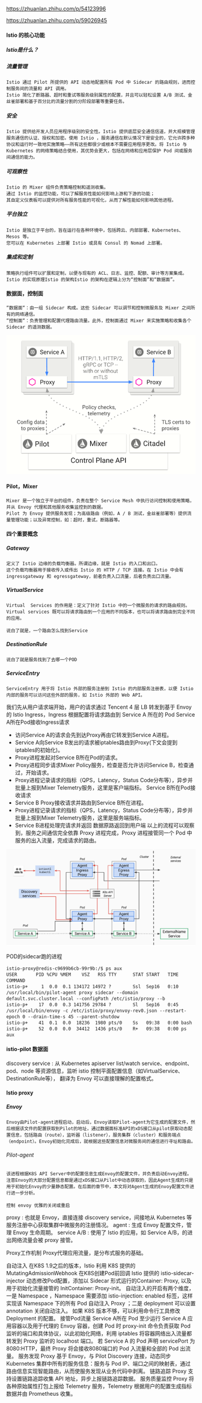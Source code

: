 https://zhuanlan.zhihu.com/p/54123996

https://zhuanlan.zhihu.com/p/59026945

#### Istio 的核心功能
##### Istio是什么？




##### 流量管理
```
Istio 通过 Pilot 所提供的 API 动态地配置所有 Pod 中 Sidecar 的路由规则，进而控制服务间的流量和 API 调用。
Istio 简化了断路器、超时和重试等服务级别属性的配置，并且可以轻松设置 A/B 测试、金丝雀部署和基于百分比的流量分割的分阶段部署等重要任务。
```
##### 安全
```
Istio 提供给开发人员应用程序级别的安全性。Istio 提供底层安全通信信道，并大规模管理服务通信的认证、授权和加密。使用 Istio ，服务通信在默认情况下是安全的，它允许跨多种协议和运行时一致地实施策略——所有这些都很少或根本不需要应用程序更改。将 Istio 与 Kubernetes 的网络策略结合使用，其优势会更大，包括在网络和应用层保护 Pod 间或服务间通信的能力。
```
 
##### 可观察性
```
Istio 的 Mixer 组件负责策略控制和遥测收集。
通过 Istio 的监控功能，可以了解服务性能如何影响上游和下游的功能；
其自定义仪表板可以提供对所有服务性能的可视化，从而了解性能如何影响其他进程。
```

##### 平台独立
```
Istio 是独立于平台的，旨在运行在各种环境中，包括跨云、内部部署、Kubernetes、Mesos 等。
您可以在 Kubernetes 上部署 Istio 或具有 Consul 的 Nomad 上部署。
```

##### 集成和定制
```
策略执行组件可以扩展和定制，以便与现有的 ACL、日志、监控、配额、审计等方案集成。
Istio 的实现原理Istio 的架构Istio 的架构在逻辑上分为“控制面”和“数据面”。
``` 

#### 数据面，控制面
```
“数据面“：由一组 Sidecar 构成。这些 Sidecar 可以调节和控制微服务及 Mixer 之间所有的网络通信。
“控制面“：负责管理和配置代理路由流量。此外，控制面通过 Mixer 来实施策略和收集各个 Sidecar 的遥测数据。
```
![avatar](../数据平面控制平面.png)

#### Pilot，Mixer
```
Mixer 是一个独立于平台的组件，负责在整个 Service Mesh 中执行访问控制和使用策略，并从 Envoy 代理和其他服务收集监控到的数据。
Pilot 为 Envoy 提供服务发现；为高级路由（例如，A / B 测试，金丝雀部署等）提供流量管理功能；以及异常控制，如：超时，重试，断路器等。
```


#### 四个重要概念


##### Gateway
```
定义了 Istio 边缘的负载均衡器。所谓边缘，就是 Istio 的入口和出口。
这个负载均衡器用于接收传入或传出 Istio 的 HTTP / TCP 连接。在 Istio 中会有 ingressgateway 和 egressgateway，前者负责入口流量，后者负责出口流量。
```

##### VirtualService
```
Virtual  Services 的作用是：定义了针对 Istio 中的一个微服务的请求的路由规则。Virtual services 既可以将请求路由到一个应用的不同版本，也可以将请求路由到完全不同的应用。

说白了就是，一个路由怎么找到Service
```
##### DestinationRule
```
说白了就是服务找到了去哪一个POD
```

##### ServiceEntry
```bazaar
ServiceEntry 用于将 Istio 外部的服务注册到 Istio 的内部服务注册表，以便 Istio 内部的服务可以访问这些外部的服务，如 Istio 外部的 Web API。
```




我们先从用户请求端开始，用户的请求通过 Tencent 4 层 LB 转发到基于 Envoy 的 Istio Ingress，Ingress 根据配置将请求路由到 Service A 所在的 Pod
Service A所在Pod接收Ingress请求
* 访问Service A的请求会先到达Proxy再由它转发到Service A进程。
* Service A向Service B发出的请求被iptables路由到Proxy(下文会提到iptables的初始化)。
* Proxy进程发起对Service B所在Pod的请求。
* Proxy进程同步请求Mixer Policy服务，检查是否允许访问Service B，检查通过，开始请求。
* Proxy进程记录请求的指标（QPS，Latency，Status Code分布等），异步并批量上报到Mixer Telemetry服务，这里是客户端指标。
Service B所在Pod接收请求
* Service B Proxy接收请求并路由到Service B所在进程。
* Proxy进程记录请求的指标（QPS，Latency，Status Code分布等），异步并批量上报到Mixer Telemetry服务，这里是服务端指标。
* Service B进程处理完请求并返回
数据原路返回到用户端
以上的流程可以观察到，服务之间通信完全依靠 Proxy 进程完成，Proxy 进程接管同一个 Pod 中服务的出入流量，完成请求的路由。


![avatar](../pilot总体架构.jpg)


POD的sidecar跑的进程
```
istio-proxy@redis-c9699b6cb-99r9b:/$ ps aux
USER       PID %CPU %MEM    VSZ   RSS TTY      STAT START   TIME COMMAND
istio-p+     1  0.0  0.1 134172 14972 ?        Ssl  Sep16   0:10 /usr/local/bin/pilot-agent proxy sidecar --domain default.svc.cluster.local --configPath /etc/istio/proxy --b
istio-p+    17  0.0  0.3 141756 29784 ?        Sl   Sep16   0:45 /usr/local/bin/envoy -c /etc/istio/proxy/envoy-rev0.json --restart-epoch 0 --drain-time-s 45 --parent-shutdow
istio-p+    41  0.1  0.0  18236  1980 pts/0    Ss   09:38   0:00 bash
istio-p+    52  0.0  0.0  34412  1436 pts/0    R+   09:38   0:00 ps aux
```

#### istio-pilot 数据面
discovery service : 从 Kubernetes apiserver list/watch service、endpoint、pod、node 等资源信息，监听 istio 控制平面配置信息（如VirtualService、DestinationRule等）， 翻译为 Envoy 可以直接理解的配置格式。

#### Istio proxy
##### Envoy
```
Envoy由Pilot-agent进程启动，启动后，Envoy读取Pilot-agent为它生成的配置文件，然后根据该文件的配置获取到Pilot的地址，通过数据面标准API的xDS接口从pilot获取动态配置信息，包括路由（route），监听器（listener），服务集群（cluster）和服务端点（endpoint）。Envoy初始化完成后，就根据这些配置信息对微服务间的通信进行寻址和路由。
```
###### Pilot-agent
```
该进程根据K8S API Server中的配置信息生成Envoy的配置文件，并负责启动Envoy进程。
注意Envoy的大部分配置信息都是通过xDS接口从Pilot中动态获取的，因此Agent生成的只是用于初始化Envoy的少量静态配置。在后面的章节中，本文将对Agent生成的Envoy配置文件进行进一步分析。

控制 envoy 优雅的关闭或重启 
```

proxy : 也就是 Envoy，直接连接 discovery service，间接地从 Kubernetes 等服务注册中心获取集群中微服务的注册情况。
agent : 生成 Envoy 配置文件，管理 Envoy 生命周期。
service A/B : 使用了 Istio 的应用，如 Service A/B，的进出网络流量会被 proxy 接管。


Proxy工作机制
Proxy代理应用流量，是分布式服务的基础。

自动注入
在K8S 1.9之后的版本，Istio 利用 K8S 提供的 MutatingAdmissionWebhook 在K8S创建Pod前回调 Istio 提供的 istio-sidecar-injector 动态修改Pod配置，添加以 Sidecar 形式运行的Container: Proxy, 以及用于初始化流量接管的 InitContainer: Proxy-init。
自动注入的开启有两个维度，一是 Namespace ，Namespace 需要添加 istio-injection: enabled 标签，这样实现该 Namespace 下的所有 Pod 自动注入 Proxy ；二是 deployment 可以设置 annotation 关闭自动注入。 
如果 K8S 版本不够，可以利用命令行工具修改 Deployment 的配置。
接管Pod流量
Service A所在 Pod 至少运行 Service A 应用容器以及用于代理的 Envoy 容器，创建 Pod 时 proxy-init 命令负责获取 Pod 监听的端口和具体协议，以此初始化网络，利用 iptables 将容器网络出入流量都转发到 Proxy 监听的 localhost 端口。
若 Service A 的 Pod 声明 servicePort 为8080:HTTP，最终 Proxy 将会接收8080端口的 Pod 入流量和全部的 Pod 出流量。
服务发现
Proxy 基于 Envoy，与 Pilot Discovery 连接，动态同步 Kubernetes 集群中所有的服务信息：服务与 Pod IP、端口之间的映射表，通过路由信息实现智能路由，从而使服务发现从业务代码中剥离。
链路追踪
Proxy 支持设置链路追踪收集 API 地址，异步上报链路追踪数据。
服务质量监控
Proxy 将各种原始属性打包上报给 Telemetry 服务，Telemetry 根据用户的配置生成指标数据并由 Prometheus 收集。